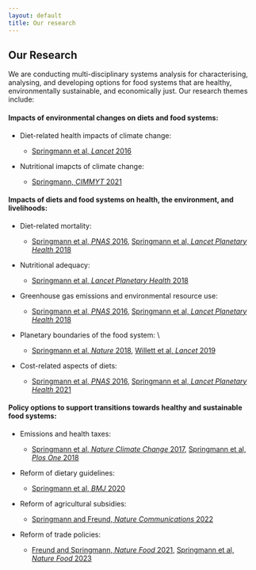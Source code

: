 ```yaml
---
layout: default
title: Our research
---
```


## Our Research

We are conducting multi-disciplinary systems analysis for characterising, analysing, and developing options for food systems that are healthy, environmentally sustainable, and economically just. Our research themes include: 


#### **Impacts of environmental changes on diets and food systems:**

- Diet-related health impacts of climate change:
  - [Springmann et al, *Lancet* 2016](https://www.thelancet.com/journals/lancet/article/PIIS0140-6736(15)01156-3/abstract)

- Nutritional imapcts of climate change:
  - [Springmann, *CIMMYT* 2021](https://repository.cimmyt.org/handle/10883/21778)


#### **Impacts of diets and food systems on health, the environment, and livelihoods:**

- Diet-related mortality:
  - [Springmann et al, *PNAS* 2016](https://www.pnas.org/doi/10.1073/pnas.1523119113), [Springmann et al, *Lancet Planetary Health* 2018](https://www.thelancet.com/journals/lanplh/article/piis2542-5196(18)30206-7/fulltext)

- Nutritional adequacy:
  - [Springmann et al, *Lancet Planetary Health* 2018](https://www.thelancet.com/journals/lanplh/article/piis2542-5196(18)30206-7/fulltext)

- Greenhouse gas emissions and environmental resource use:
  - [Springmann et al, *PNAS* 2016](https://www.pnas.org/doi/10.1073/pnas.1523119113), [Springmann et al, *Lancet Planetary Health* 2018](https://www.thelancet.com/journals/lanplh/article/piis2542-5196(18)30206-7/fulltext)

- Planetary boundaries of the food system: \
  - [Springmann et al, *Nature* 2018](https://www.nature.com/articles/s41586-018-0594-0), [Willett et al, *Lancet* 2019](https://www.thelancet.com/journals/lancet/article/PIIS0140-6736(18)31788-4/abstract)

- Cost-related aspects of diets:
  - [Springmann et al, *PNAS* 2016](https://www.pnas.org/doi/10.1073/pnas.1523119113), [Springmann et al, *Lancet Planetary Health* 2021](https://www.thelancet.com/journals/lanplh/article/PIIS2542-5196(21)00251-5/fulltext)


#### **Policy options to support transitions towards healthy and sustainable food systems:**

- Emissions and health taxes:
  - [Springmann et al, *Nature Climate Change* 2017](https://www.nature.com/articles/nclimate3155), [Springmann et al, *Plos One* 2018](https://journals.plos.org/plosone/article?id=10.1371/journal.pone.0204139)

- Reform of dietary guidelines:
  - [Springmann et al, *BMJ* 2020](https://www.bmj.com/content/370/bmj.m2322)

- Reform of agricultural subsidies:
  - [Springmann and Freund, *Nature Communications* 2022](https://www.nature.com/articles/s41467-021-27645-2)

- Reform of trade policies:
  - [Freund and Springmann, *Nature Food* 2021](https://www.nature.com/articles/s43016-021-00306-9), [Springmann et al, *Nature Food* 2023](https://www.nature.com/articles/s43016-023-00852-4)
